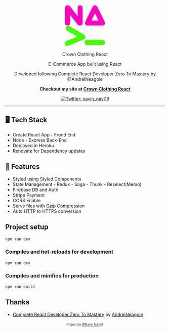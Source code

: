 <p align="center">
  <a href="https://navin-navi.github.io">
    <img alt="Navin | Logo" src="https://raw.githubusercontent.com/navin-navi/navin-navi.github.io/dev/static/logo.png" width="130" />
  </a>
</p>

<p align="center">
  Crown Clothing React
</p>

<p align="center">
  E-Commerce App built using React
</p>

<p align="center">
  Developed following Complete React Developer Zero To Mastery by @AndreiNeagoie
</p>

<p align="center">
  <strong>
  Checkout my site at <a href="https://navin-navi-crown-clothing.herokuapp.com/">Crown Clothing React</a>
  </strong>
</p>

<p align="center">
  <a href="https://twitter.com/navin_navi19">
    <img alt="Twitter: navin_navi19" src="https://img.shields.io/twitter/follow/navin_navi19.svg?style=social" target="_blank" />
  </a>
</p>

---

## 🖥 Tech Stack

- Create React App - Frond End
- Node - Express Back-End
- Deployed in Heroku
- Renovate for Dependency updates

## 🚀 Features

- Styled using Styled Components
- State Management - Redux - Saga - Thunk - Reselect(Memo)
- Firebase DB and Auth
- Stripe Payment
- CORS Enable
- Serve files with Gzip Compression
- Auto HTTP to HTTPS conversion

## Project setup
```
npm run dev
```

### Compiles and hot-reloads for development
```
npm run dev
```

### Compiles and minifies for production
```
npm run build
```

## Thanks

- [Complete React Developer Zero To Mastery](https://www.udemy.com/complete-react-developer-zero-to-mastery/) by [AndreiNeagoie](https://twitter.com/AndreiNeagoie)

<div align="center">

<sub><sup>Project by <a href="https://github.com/navin-navi"> @Navin Navi</a></sup></sub><small>✌</small>

</div>
